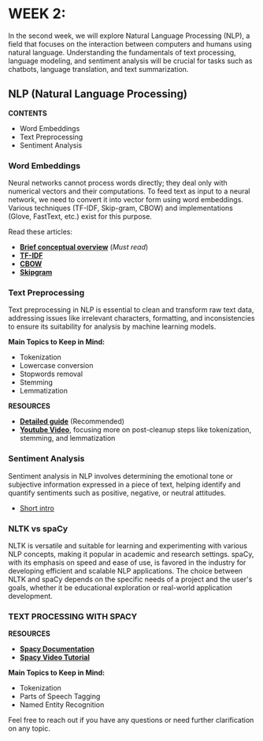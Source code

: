 # WEEK 2:

In the second week, we will explore Natural Language Processing (NLP), a field that focuses on the interaction between computers and humans using natural language. Understanding the fundamentals of text processing, language modeling, and sentiment analysis will be crucial for tasks such as chatbots, language translation, and text summarization.

## NLP (Natural Language Processing)
**CONTENTS**

- Word Embeddings
- Text Preprocessing
- Sentiment Analysis

### Word Embeddings

Neural networks cannot process words directly; they deal only with numerical vectors and their computations. To feed text as input to a neural network, we need to convert it into vector form using word embeddings. Various techniques (TF-IDF, Skip-gram, CBOW) and implementations (Glove, FastText, etc.) exist for this purpose.

Read these articles:

- [**Brief conceptual overview**](https://www.geeksforgeeks.org/word-embeddings-in-nlp/) (_Must read_)
- [**TF-IDF**](https://www.geeksforgeeks.org/understanding-tf-idf-term-frequency-inverse-document-frequency/)
- [**CBOW**](https://www.geeksforgeeks.org/continuous-bag-of-words-cbow-in-nlp/)
- [**Skipgram**](https://www.geeksforgeeks.org/implement-your-own-word2vecskip-gram-model-in-python/)

### Text Preprocessing

Text preprocessing in NLP is essential to clean and transform raw text data, addressing issues like irrelevant characters, formatting, and inconsistencies to ensure its suitability for analysis by machine learning models.

**Main Topics to Keep in Mind:**

- Tokenization
- Lowercase conversion
- Stopwords removal
- Stemming
- Lemmatization

**RESOURCES**

- [**Detailed guide**](https://www.analyticsvidhya.com/blog/2021/06/text-preprocessing-in-nlp-with-python-codes/) (Recommended)
- [**Youtube Video**](https://www.youtube.com/watch?v=nxhCyeRR75Q), focusing more on post-cleanup steps like tokenization, stemming, and lemmatization

### Sentiment Analysis

Sentiment analysis in NLP involves determining the emotional tone or subjective information expressed in a piece of text, helping identify and quantify sentiments such as positive, negative, or neutral attitudes.

- [Short intro](https://www.geeksforgeeks.org/what-is-sentiment-analysis/)

### NLTK vs spaCy

NLTK is versatile and suitable for learning and experimenting with various NLP concepts, making it popular in academic and research settings. spaCy, with its emphasis on speed and ease of use, is favored in the industry for developing efficient and scalable NLP applications. The choice between NLTK and spaCy depends on the specific needs of a project and the user's goals, whether it be educational exploration or real-world application development.

### TEXT PROCESSING WITH SPACY

**RESOURCES**

- [**Spacy Documentation**](https://spacy.io/usage/spacy-101)
- [**Spacy Video Tutorial**](https://youtu.be/THduWAnG97k)

**Main Topics to Keep in Mind:**

- Tokenization
- Parts of Speech Tagging
- Named Entity Recognition

Feel free to reach out if you have any questions or need further clarification on any topic.
